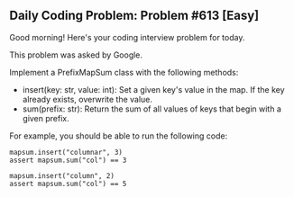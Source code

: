 ## Daily Coding Problem: Problem #613 [Easy]

Good morning! Here's your coding interview problem for today.

This problem was asked by Google.

Implement a PrefixMapSum class with the following methods:

- insert(key: str, value: int): Set a given key's value in the map. If the key already exists, overwrite the value.
- sum(prefix: str): Return the sum of all values of keys that begin with a given prefix.

For example, you should be able to run the following code:

```
mapsum.insert("columnar", 3)
assert mapsum.sum("col") == 3

mapsum.insert("column", 2)
assert mapsum.sum("col") == 5
```
